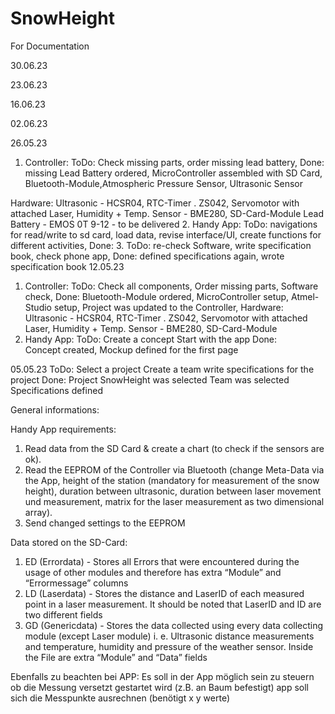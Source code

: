 # SnowHeight
For Documentation


30.06.23

23.06.23

16.06.23

02.06.23





26.05.23
  1. Controller:
  ToDo: 
     Check missing parts,
     order missing lead battery,
  Done:
     missing Lead Battery ordered, 
     MicroController assembled with SD Card,
     Bluetooth-Module,Atmospheric Pressure Sensor,
     Ultrasonic Sensor
  
  Hardware:
     Ultrasonic - HCSR04,
     RTC-Timer . ZS042,
     Servomotor with attached Laser,
     Humidity + Temp. Sensor - BME280,
     SD-Card-Module
     Lead Battery - EMOS 0T 9-12 - to be delivered
  2. Handy App:
     ToDo: 
     navigations for read/write to sd card,
     load data, revise interface/UI,
     create functions for different activities, 
     Done:
  3. ToDo:
     re-check Software,
     write specification book,
     check phone app,
     Done:
     defined specifications again, 
     wrote specification book
  12.05.23
  1. Controller:
  ToDo:
     Check all components,
     Order missing parts,
     Software check,
  Done:
     Bluetooth-Module ordered,
     MicroController setup,
     Atmel-Studio setup,
     Project was updated to the Controller,
      Hardware: 
      Ultrasonic - HCSR04,
      RTC-Timer . ZS042,
      Servomotor with attached Laser,
      Humidity + Temp. Sensor - BME280,
      SD-Card-Module
  2. Handy App:
  ToDo:
    Create a concept
    Start with the app
  Done:    
    Concept created,
    Mockup defined for the first page
    
05.05.23
ToDo:
   Select a project
   Create a team
   write specifications for the project
Done:
   Project SnowHeight was selected
   Team was selected
   Specifications defined
  

General informations:

Handy App requirements:
1. Read data from the SD Card & create a chart (to check if the sensors are ok).
2. Read the EEPROM of the Controller via Bluetooth (change Meta-Data via the App, height of the station (mandatory for measurement of the snow height), duration between ultrasonic, duration between laser movement und measurement, matrix for the laser measurement as two dimensional array).
3. Send changed settings to the EEPROM 

Data stored on the SD-Card:
1. ED (Errordata) - Stores all Errors that were encountered during the usage 
of other modules and therefore has extra “Module” and “Errormessage” 
columns
2. LD (Laserdata) - Stores the distance and LaserID of each measured point in 
a laser measurement. It should be noted that LaserID and ID are two different 
fields
3. GD (Genericdata) - Stores the data collected using every data collecting 
module (except Laser module) i. e. Ultrasonic distance measurements and 
temperature, humidity and pressure of the weather sensor. Inside the File 
are extra “Module” and “Data” fields

Ebenfalls zu beachten bei APP:
Es soll in der App möglich sein zu steuern ob die Messung versetzt gestartet wird (z.B. an Baum befestigt)
app soll sich die Messpunkte ausrechnen (benötigt x y werte)
